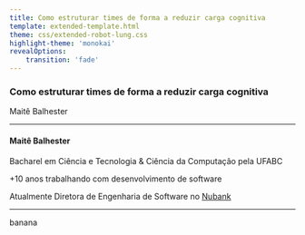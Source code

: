 ```yaml
---
title: Como estruturar times de forma a reduzir carga cognitiva
template: extended-template.html
theme: css/extended-robot-lung.css
highlight-theme: 'monokai'
revealOptions:
    transition: 'fade'
---
```


### Como estruturar times de forma a reduzir carga cognitiva

<div class="author"> Maitê Balhester </div>

---

#### Maitê Balhester

Bacharel em Ciência e Tecnologia & Ciência da Computação pela UFABC

+10 anos trabalhando com desenvolvimento de software

Atualmente Diretora de Engenharia de Software no [Nubank](https://www.nubank.com.br)




---

banana